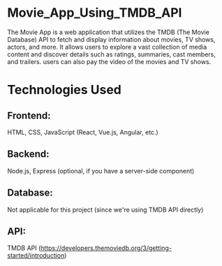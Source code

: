 # Movie_App_Using_TMDB_API
The Movie App is a web application that utilizes the TMDB (The Movie Database) API to fetch and display information about movies, TV shows, actors, and more. It allows users to explore a vast collection of media content and discover details such as ratings, summaries, cast members, and trailers. users can also pay the video of the movies and TV shows. 

# Technologies Used
## Frontend: 
HTML, CSS, JavaScript (React, Vue.js, Angular, etc.)
## Backend: 
Node.js, Express (optional, if you have a server-side component)
## Database: 
Not applicable for this project (since we're using TMDB API directly)
## API: 
TMDB API (https://developers.themoviedb.org/3/getting-started/introduction)
